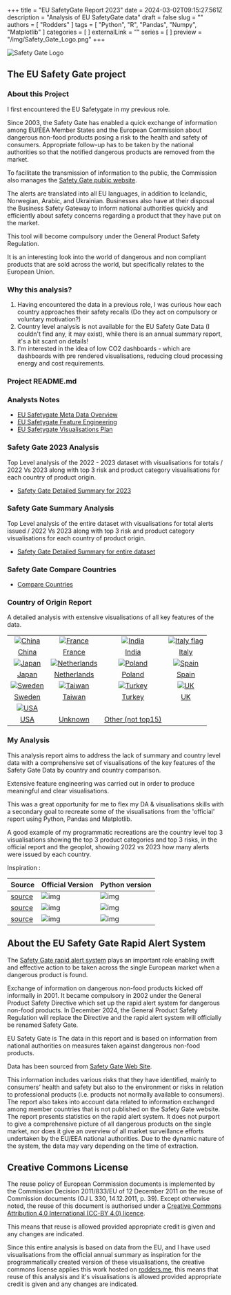 +++
title = "EU SafetyGate Report 2023"
date = 2024-03-02T09:15:27.561Z
description = "Analysis of EU SafetyGate data"
draft = false
slug = ""
authors = [ "Rodders" ]
tags = [ "Python", "R", "Pandas", "Numpy", "Matplotlib" ]
categories = [ ]
externalLink = ""
series = [ ]
preview = "/img/Safety_Gate_Logo.png"
+++

![Safety Gate Logo](https://rodders.me/safetygate/img/icons/Safety_Gate_Logo.png)

## The EU Safety Gate project

### About this Project

I first encountered the EU Safetygate in my previous role.

Since 2003, the Safety Gate has enabled a quick exchange of information among EU/EEA Member States and the European Commission about
dangerous non-food products posing a risk to the health and safety of consumers. Appropriate follow-up has to be taken by the national
authorities so that the notified dangerous products are removed from the market.

To facilitate the transmission of information to the public, the Commission also manages the [Safety Gate public website](https://ec.europa.eu/safety-gate/#/screen/home).

The alerts are translated into all EU languages, in addition to Icelandic, Norwegian, Arabic, and Ukrainian. Businesses also have at their disposal the Business Safety
Gateway to inform national authorities quickly and efficiently about safety concerns regarding a product that they have put on the market.

This tool will become compulsory under the General Product Safety Regulation.

It is an interesting look into the world of dangerous and non compliant products that are sold across the world, but specifically relates to the European Union.

### Why this analysis?

1) Having encountered the data in a previous role, I was curious how each country approaches their safety recalls (Do they act on compulsory or voluntary motivation?)
2) Country level analysis is not available for the EU Safety Gate Data (I couldn't find any, it may exist), while there is an annual summary report, it's a bit scant on details!
3) I'm interested in the idea of low CO2 dashboards - which are dashboards with pre rendered visualisations, reducing cloud processing energy and cost requirements.

### Project README.md

### Analysts Notes

- [EU Safetygate Meta Data Overview](https://rodders.me/safetygate/docs/eu-safetygate-report-2023-meta-data.php)
- [EU Safetygate Feature Engineering](https://rodders.me/safetygate/docs/eu-safetygate-report-2023-feature-engineering.php)
- [EU Safetygate Visualisations Plan](https://rodders.me/safetygate/docs/eu-safetygate-report-2023-plot-plan.php)

### Safety Gate 2023 Analysis

Top Level analysis of the 2022 - 2023 dataset with visualisations for totals / 2022 Vs 2023 along with top 3 risk and product category visualisations for each country of product origin.

- [Safety Gate Detailed Summary for 2023](https://rodders.me/safetygate/docs/eu-safetygate-report-2023-detail-2023.php)

### Safety Gate Summary Analysis

Top Level analysis of the entire dataset with visualisations for total alerts issued / 2022 Vs 2023 along with top 3 risk and product category visualisations for each country of product origin.

- [Safety Gate Detailed Summary for entire dataset](https://rodders.me/safetygate/docs/eu-safetygate-report-2023-all.php)

### Safety Gate Compare Countries

- [Compare Countries](https://rodders.me/safetygate/docs/eu-safetygate-report-2023-comparison.php?country1=france&country2=germany)

### Country of Origin Report

A detailed analysis with extensive visualisations of all key features of the data.

| | | | |
| :-: |  :-: | :-: | :-: |
|[![China](https://rodders.me/safetygate/img/icons/china-flag.webp)](https://rodders.me/safetygate/docs/eu-safetygate-report-2023-country.php?country1=china)|[![France](https://rodders.me/safetygate/img/icons/france-flag.webp)](https://rodders.me/safetygate/docs/eu-safetygate-report-2023-country.php?country1=france)|[![India](https://rodders.me/safetygate/img/icons/india-flag.webp)](https://rodders.me/safetygate/docs/eu-safetygate-report-2023-country.php?country1=india)|[![Italy flag](https://rodders.me/safetygate/img/icons/italy-flag.webp)](https://rodders.me/safetygate/docs/eu-safetygate-report-2023-country.php?country1=italy)
|[China](https://rodders.me/safetygate/docs/eu-safetygate-report-2023-country.php?country1=china)|[France](https://rodders.me/safetygate/docs/eu-safetygate-report-2023-country.php?country1=france)|[India](https://rodders.me/safetygate/docs/eu-safetygate-report-2023-country.php?country1=india)| [Italy](https://rodders.me/safetygate/docs/eu-safetygate-report-2023-country.php?country1=italy)
|[![Japan](https://rodders.me/safetygate/img/icons/japan-flag.webp)](https://rodders.me/safetygate/docs/eu-safetygate-report-2023-country.php?country1=japan)|[![Netherlands](https://rodders.me/safetygate/img/icons/netherlands-flag.webp)](https://rodders.me/safetygate/docs/eu-safetygate-report-2023-country.php?country1=netherlands)|[![Poland](https://rodders.me/safetygate/img/icons/poland-flag.webp)](https://rodders.me/safetygate/docs/eu-safetygate-report-2023-country.php?country1=poland)|[![Spain](https://rodders.me/safetygate/img/icons/spain-flag.webp)](https://rodders.me/safetygate/docs/eu-safetygate-report-2023-country.php?country1=spain)|
|[Japan](https://rodders.me/safetygate/docs/eu-safetygate-report-2023-country.php?country1=japan)|[Netherlands](https://rodders.me/safetygate/docs/eu-safetygate-report-2023-country.php?country1=netherlands)|[Poland](https://rodders.me/safetygate/docs/eu-safetygate-report-2023-country.php?country1=poland)|[Spain](https://rodders.me/safetygate/docs/eu-safetygate-report-2023-country.php?country1=spain)
|[![Sweden](https://rodders.me/safetygate/img/icons/sweden-flag.webp)](https://rodders.me/safetygate/docs/eu-safetygate-report-2023-country.php?country1=sweden)|[![Taiwan](https://rodders.me/safetygate/img/icons/taiwan-flag.webp)](https://rodders.me/safetygate/docs/eu-safetygate-report-2023-country.php?country1=tawian)|[![Turkey](https://rodders.me/safetygate/img/icons/turkey-flag.webp)](https://rodders.me/safetygate/docs/eu-safetygate-report-2023-country.php?country1=turkey)|[![UK](https://rodders.me/safetygate/img/icons/uk-flag.webp)](https://rodders.me/safetygate/docs/eu-safetygate-report-2023-country.php?country1=uk)|
|[Sweden](https://rodders.me/safetygate/docs/eu-safetygate-report-2023-country.php?country1=sweden)|[Taiwan](https://rodders.me/safetygate/docs/eu-safetygate-report-2023-country.php?country1=taiwan)|[Turkey](https://rodders.me/safetygate/docs/eu-safetygate-report-2023-country.php?country1=turkey)|[UK](https://rodders.me/safetygate/docs/eu-safetygate-report-2023-country.php?country1=uk)
|[![USA](https://rodders.me/safetygate/img/icons/usa-flag.webp)](https://rodders.me/safetygate/docs/eu-safetygate-report-2023-country.php?country1=usa)|||
|[USA](https://rodders.me/safetygate/docs/eu-safetygate-report-2023-country.php?country1=usa)|[Unknown](https://rodders.me/safetygate/docs/eu-safetygate-report-2023-country.php?country1=Unknown)|[Other (not top15)](https://rodders.me/safetygate/docs/eu-safetygate-report-2023-country.php?country1=other)||

### My Analysis

This analysis report aims to address the lack of summary and country level data with a comprehensive set of visualisations of the key features of the Safety Gate Data by country and country comparison.

Extensive feature engineering was carried out in order to produce meaningful and clear visualisations.

This was a great opportunity for me to flex my DA & visualisations skills with a secondary goal to recreate some of the visualisations from the 'official' report using Python, Pandas and Matplotlib.

A good example of my programmatic recreations are the country level top 3 visualisations showing the top 3 product categories and top 3 risks, in the official report and the geoplot, showing 
2022 vs 2023 how many alerts were issued by each country.

Inspiration :

| Source  | Official Version | Python version |
| :- |:- |:- |
|[source](https://webgate.ec.europa.eu/safety/consumers/consumers_safety_gate/statisticsAndAnualReports/2023/Safety_Gate_2023_Factsheet_EN.pdf) |![img](https://rodders.me/safetygate/img/inspiration-top3s.png) | ![img](https://rodders.me/safetygate/img/italy-top3s.png)
| [source](https://webgate.ec.europa.eu/safety/consumers/consumers_safety_gate/statisticsAndAnualReports/2023/Safety_Gate_2023_report_EN.pdf) | ![img](https://rodders.me/safetygate/img/inspiration-purpleplot.png)  | ![img](https://rodders.me/safetygate/img/number-of-alerts-validated-on-safetygate-from-2003-to-2023.png)
| [source](https://webgate.ec.europa.eu/safety/consumers/consumers_safety_gate/statisticsAndAnualReports/2023/Safety_Gate_2023_report_EN.pdf) | ![img](https://rodders.me/safetygate/img/inspiration-geoplot.png)  | ![img](https://rodders.me/safetygate/img/submitting-country-geo-plot.png)

## About the EU Safety Gate Rapid Alert System

The [Safety Gate rapid alert system](https://ec.europa.eu/safety-gate/#/screen/home) plays an important role
enabling swift and effective action to be taken across the single European market when a dangerous product is found.

Exchange of information on dangerous non-food products kicked
off informally in 2001. It became compulsory in 2002 under the
General Product Safety Directive which set up the rapid alert system
for dangerous non-food products. In December 2024, the General
Product Safety Regulation will replace the Directive and the rapid
alert system will officially be renamed Safety Gate.

EU Safety Gate is The data in this report and is based on information from national
authorities on measures taken against dangerous non-food products.

Data has been sourced from [Safety Gate Web Site](https://ec.europa.eu/safety-gate/).

This information includes various risks that they have identified,
mainly to consumers’ health and safety but also to the environment
or risks in relation to professional products (i.e. products not
normally available to consumers). The report also takes into account
data related to information exchanged among member countries
that is not published on the Safety Gate website.
The report presents statistics on the rapid alert system. It does not
purport to give a comprehensive picture of all dangerous products
on the single market, nor does it give an overview of all market
surveillance efforts undertaken by the EU/EEA national authorities.
Due to the dynamic nature of the system, the data may vary
depending on the time of extraction.



## Creative Commons License

The reuse policy of European Commission documents is implemented by the Commission Decision 2011/833/EU
of 12 December 2011 on the reuse of Commission documents (OJ L 330, 14.12.2011, p. 39). Except otherwise noted,
the reuse of this document is authorised under a [Creative Commons Attribution 4.0 International (CC-BY 4.0)
licence](https://creativecommons.org/licenses/by/4.0/).

This means that reuse is allowed provided appropriate credit is given and any changes are indicated.

Since this entire analysis is based on data from the EU, and I have used visualisations from the official annual summary as inspiration for the programmatically created version of these visualisations,
the creative commons license applies this work hosted on [rodders.me](https://rodders.me), this means that reuse of this analysis and it's visualisations is allowed provided appropriate credit is given and any changes are indicated.

